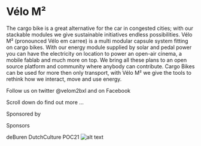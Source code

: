 # Vélo M²
The cargo bike is a great alternative for the car in congested cities; with our stackable modules we give sustainable initiatives endless possibilities. Vélo M² (pronounced Vélo em carree) is a multi modular capsule system fitting on cargo bikes. With our energy module supplied by solar and pedal power you can have the electricity on location to power an open-air cinema, a mobile fablab and much more on top. We bring all these plans to an open source platform and community where anybody can contribute. Cargo Bikes can be used for more then only transport, with Vélo M² we give the tools to rethink how we interact, move and use energy.

Follow us on twitter @velom2bxl and on Facebook

Scroll down do find out more …

Sponsored by

Sponsors

deBuren                             DutchCulture                           POC21
![alt text](https://ciklic.wordpress.com/velom2/poc21-2/)

